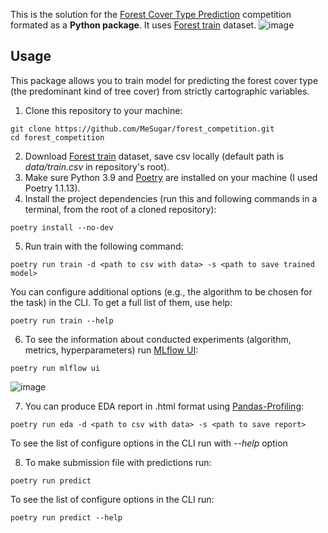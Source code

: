 This is the solution for the [Forest Cover Type Prediction](https://www.kaggle.com/competitions/forest-cover-type-prediction/) competition formated as a **Python package**. It uses [Forest train](https://www.kaggle.com/competitions/forest-cover-type-prediction/data?select=train.csv) dataset.
![image](https://user-images.githubusercontent.com/75207011/169409249-187012e0-7370-46a4-9427-267b5190dd85.png)


## Usage
This package allows you to train model for predicting the forest cover type (the predominant kind of tree cover) from strictly cartographic variables.
1. Clone this repository to your machine:
```
git clone https://github.com/MeSugar/forest_competition.git
cd forest_competition
```
2. Download [Forest train](https://www.kaggle.com/competitions/forest-cover-type-prediction/data?select=train.csv) dataset, save csv locally (default path is *data/train.csv* in repository's root).
3. Make sure Python 3.9 and [Poetry](https://python-poetry.org/docs/) are installed on your machine (I used Poetry 1.1.13).
4. Install the project dependencies (run this and following commands in a terminal, from the root of a cloned repository):
```
poetry install --no-dev
```
5. Run train with the following command:
```
poetry run train -d <path to csv with data> -s <path to save trained model>
```
You can configure additional options (e.g., the algorithm to be chosen for the task) in the CLI. To get a full list of them, use help:
```
poetry run train --help
```
6. To see the information about conducted experiments (algorithm, metrics, hyperparameters) run [MLflow UI](https://mlflow.org/docs/latest/index.html):
```
poetry run mlflow ui
```
![image](https://user-images.githubusercontent.com/75207011/168317447-aba16bc1-32fb-4081-8b05-cfe2c65c9827.png)

7. You can produce EDA report in .html format using [Pandas-Profiling](https://github.com/ydataai/pandas-profiling):
```
poetry run eda -d <path to csv with data> -s <path to save report>
```
To see the list of configure options in the CLI run with *--help* option

8. To make submission file with predictions run:
```
poetry run predict
```
To see the list of configure options in the CLI run:
```
poetry run predict --help
```




